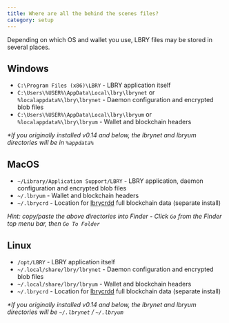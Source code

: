 ```yaml
---
title: Where are all the behind the scenes files?
category: setup
---
```


Depending on which OS and wallet you use, LBRY files may be stored in several places.

## Windows

- `C:\Program Files (x86)\LBRY` - LBRY application itself
- `C:\Users\%USER%\AppData\Local\lbry\lbrynet` or `%localappdata%\lbry\lbrynet` - Daemon configuration and encrypted blob files
- `C:\Users\%USER%\AppData\Local\lbry\lbryum` or `%localappdata%\lbry\lbryum` - Wallet and blockchain headers

*\*If you originally installed v0.14 and below, the lbrynet and lbryum directories will be in `%appdata%`*

## MacOS

- `~/Library/Application Support/LBRY` - LBRY application, daemon configuration and encrypted blob files
- `~/.lbryum` - Wallet and blockchain headers
- `~/.lbrycrd` - Location for [lbrycrdd](https://lbry.io/faq/standalone-wallet) full blockchain data (separate install)


*Hint: copy/paste the above directories into Finder - Click `Go` from the Finder top menu bar, then `Go To Folder`*

## Linux

- `/opt/LBRY` - LBRY application itself
- `~/.local/share/lbry/lbrynet` - Daemon configuration and encrypted blob files
- `~/.local/share/lbry/lbryum` - Wallet and blockchain headers
- `~/.lbrycrd` - Location for [lbrycrdd](https://lbry.io/faq/standalone-wallet) full blockchain data (separate install)

*\*If you originally installed v0.14 and below, the lbrynet and lbryum directories will be `~/.lbrynet` / `~/.lbryum`*
